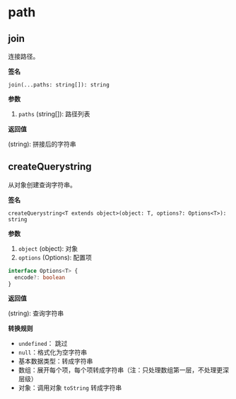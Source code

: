 # path

## join

连接路径。

<Example>
  <path-join />
</Example>

**签名**

`join(...paths: string[]): string`

**参数**

1. `paths` (string[]): 路径列表

**返回值**

(string): 拼接后的字符串

## createQuerystring

从对象创建查询字符串。

<Example>
  <path-createQuerystring />
</Example>

**签名**

`createQuerystring<T extends object>(object: T, options?: Options<T>): string`


**参数**

1. `object` (object): 对象
2. `options` (Options): 配置项

```ts
interface Options<T> {
  encode?: boolean
}
```

**返回值**

(string): 查询字符串

**转换规则**

- `undefined`： 跳过
- `null`：格式化为空字符串
- 基本数据类型：转成字符串
- 数组：展开每个项，每个项转成字符串（注：只处理数组第一层，不处理更深层级）
- 对象：调用对象 `toString` 转成字符串